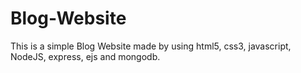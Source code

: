 # Blog-Website
This is a simple Blog Website made by using html5, css3, javascript, NodeJS, express, ejs and mongodb.
